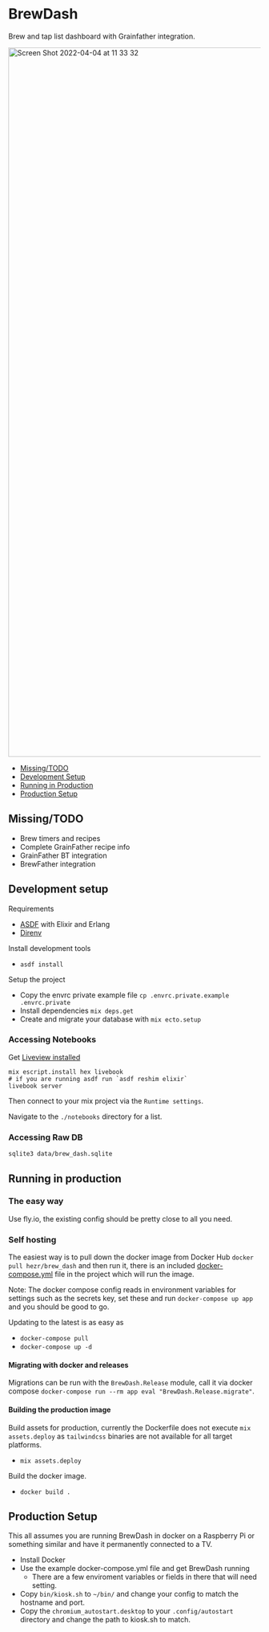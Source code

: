 # BrewDash

Brew and tap list dashboard with Grainfather integration.

<img width="1413" alt="Screen Shot 2022-04-04 at 11 33 32" src="https://user-images.githubusercontent.com/244021/161609092-f93ebee0-e5fa-4e68-ba6c-6f9e52c48cc3.png">

- [Missing/TODO](#missing-todo)
- [Development Setup](#development-setup)
- [Running in Production](#running-in-production)
- [Production Setup](#production-setup)

## Missing/TODO

- Brew timers and recipes
- Complete GrainFather recipe info
- GrainFather BT integration
- BrewFather integration

## Development setup

Requirements
- [ASDF](https://asdf-vm.com/#/) with Elixir and Erlang
- [Direnv](https://direnv.net)

Install development tools

  - `asdf install`

Setup the project

  * Copy the envrc private example file `cp .envrc.private.example .envrc.private`
  * Install dependencies `mix deps.get`
  * Create and migrate your database with `mix ecto.setup`

### Accessing Notebooks

Get [Liveview installed](https://fly.io/blog/livebook-for-app-documentation/)

```
mix escript.install hex livebook
# if you are running asdf run `asdf reshim elixir`
livebook server
```

Then connect to your mix project via the `Runtime settings`.

Navigate to the `./notebooks` directory for a list.

### Accessing Raw DB

`sqlite3 data/brew_dash.sqlite`

## Running in production

### The easy way

Use fly.io, the existing config should be pretty close to all you need.

### Self hosting

The easiest way is to pull down the docker image from Docker Hub
`docker pull hezr/brew_dash` and then run it, there is an included
[docker-compose.yml](./docker-compose.yml) file in the project which
will run the image.

Note: The docker compose config reads in environment variables for
settings such as the secrets key, set these and run `docker-compose up app`
and you should be good to go.

Updating to the latest is as easy as

  - `docker-compose pull`
  - `docker-compose up -d`

#### Migrating with docker and releases

Migrations can be run with the `BrewDash.Release` module, call it via docker
compose `docker-compose run --rm app eval "BrewDash.Release.migrate"`.

#### Building the production image

Build assets for production, currently the Dockerfile does not
execute `mix assets.deploy` as `tailwindcss` binaries are not available
for all target platforms.

  - `mix assets.deploy`

Build the docker image.

  - `docker build .`

## Production Setup

This all assumes you are running BrewDash in docker on a Raspberry Pi or
something similar and have it permanently connected to a TV.

- Install Docker
- Use the example docker-compose.yml file and get BrewDash running
  - There are a few enviroment variables or fields in there that will need setting.
- Copy `bin/kiosk.sh` to `~/bin/` and change your config to match the hostname and port.
- Copy the `chromium_autostart.desktop` to your `.config/autostart` directory and change the path to kiosk.sh to match.
